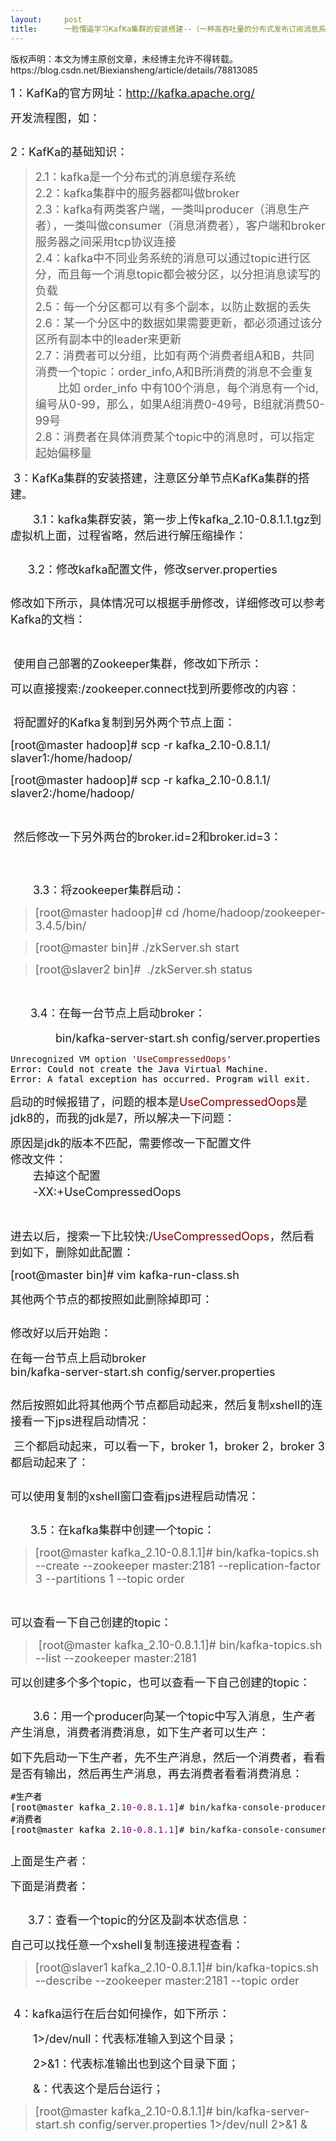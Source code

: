 ```yaml
---
layout:     post
title:      一脸懵逼学习KafKa集群的安装搭建--（一种高吞吐量的分布式发布订阅消息系统）
---
```

<div id="article_content" class="article_content clearfix csdn-tracking-statistics" data-pid="blog" data-mod="popu_307" data-dsm="post">
								<div class="article-copyright">
					版权声明：本文为博主原创文章，未经博主允许不得转载。					https://blog.csdn.net/Biexiansheng/article/details/78813085				</div>
								            <link rel="stylesheet" href="https://csdnimg.cn/release/phoenix/template/css/ck_htmledit_views-f76675cdea.css">
						<div class="htmledit_views" id="content_views">
                
<p><span style="font-size:18px;">1：KafKa的官方网址：<a href="http://kafka.apache.org/" rel="nofollow">http://kafka.apache.org/</a></span><br></p>
<p><span style="font-size:18px;">开发流程图，如：</span></p>
<p><span style="font-size:18px;"><img src="http://images2017.cnblogs.com/blog/1002211/201711/1002211-20171103110051732-1162217078.png" alt=""></span></p>
<p><span style="font-size:18px;">2：KafKa的基础知识：</span></p>
<blockquote>
<p><span style="font-size:18px;">2.1：kafka是一个分布式的消息缓存系统<br>
2.2：kafka集群中的服务器都叫做broker<br>
2.3：kafka有两类客户端，一类叫producer（消息生产者），一类叫做consumer（消息消费者），客户端和broker服务器之间采用tcp协议连接<br>
2.4：kafka中不同业务系统的消息可以通过topic进行区分，而且每一个消息topic都会被分区，以分担消息读写的负载<br><span style="font-size:18px;">2.</span>5<span style="font-size:18px;">：</span>每一个分区都可以有多个副本，以防止数据的丢失<br><span style="font-size:18px;">2.</span>6<span style="font-size:18px;">：</span>某一个分区中的数据如果需要更新，都必须通过该分区所有副本中的leader来更新<br><span style="font-size:18px;">2.</span>7<span style="font-size:18px;">：</span>消费者可以分组，比如有两个消费者组A和B，共同消费一个topic：order_info,A和B所消费的消息不会重复<br>
　　比如 order_info 中有100个消息，每个消息有一个id,编号从0-99，那么，如果A组消费0-49号，B组就消费50-99号<br><span style="font-size:18px;">2.</span>8<span style="font-size:18px;">：</span>消费者在具体消费某个topic中的消息时，可以指定起始偏移量<br></span></p>
</blockquote>
<p><span style="font-size:18px;"> 3：KafKa集群的安装搭建，注意区分单节点KafKa集群的搭建。</span></p>
<p><span style="font-size:18px;">　　3.1：kafka集群安装，第一步上传kafka_2.10-0.8.1.1.tgz到虚拟机上面，过程省略，然后进行解压缩操作：</span></p>
<p><span style="font-size:18px;"><img src="http://images2017.cnblogs.com/blog/1002211/201711/1002211-20171103113955482-1846801599.png" alt=""></span></p>
<p>　　<span style="font-size:18px;">3.2：修改kafka配置文件，修改server.properties</span></p>
<p><span style="font-size:18px;"><img src="http://images2017.cnblogs.com/blog/1002211/201711/1002211-20171103114342076-403307805.png" alt=""></span></p>
<p><span style="font-size:18px;">修改如下所示，具体情况可以根据手册修改，详细修改可以参考Kafka的文档：</span></p>
<p> <img src="http://images2017.cnblogs.com/blog/1002211/201711/1002211-20171103115535935-1265976529.png" alt=""></p>
<p><span style="font-size:18px;"> 使用自己部署的Zookeeper集群，修改如下所示：</span></p>
<p><span style="font-size:18px;">可以直接搜索:/zookeeper.connect找到所要修改的内容：</span></p>
<p><img src="http://images2017.cnblogs.com/blog/1002211/201711/1002211-20171103115856888-878785568.png" alt=""></p>
<p><span style="font-size:18px;"> 将配置好的Kafka复制到另外两个节点上面：</span></p>
<p><span style="font-size:18px;">[root@master hadoop]# scp -r kafka_2.10-0.8.1.1/ slaver1:/home/hadoop/</span></p>
<p><span style="font-size:18px;">[root@master hadoop]# scp -r kafka_2.10-0.8.1.1/ slaver2:/home/hadoop/</span></p>
<p> <img src="http://images2017.cnblogs.com/blog/1002211/201711/1002211-20171103120218951-1529186002.png" alt=""></p>
<p><span style="font-size:18px;"> 然后修改一下另外两台的broker.id=2和broker.id=3：</span></p>
<p> <img src="http://images2017.cnblogs.com/blog/1002211/201711/1002211-20171103123145248-1714257200.png" alt=""></p>
<p><img src="http://images2017.cnblogs.com/blog/1002211/201711/1002211-20171103123230045-166929819.png" alt=""></p>
<p> 　<span style="font-size:18px;">　3.3：将zookeeper集群启动：</span></p>
<blockquote><span style="font-size:18px;">[root@master hadoop]# cd /home/hadoop/zookeeper-3.4.5/bin/</span></blockquote>
<blockquote><span style="font-size:18px;">[root@master bin]# ./zkServer.sh start</span></blockquote>
<blockquote><span style="font-size:18px;">[root@slaver2 bin]#  ./zkServer.sh status<br></span></blockquote>
<p> <img src="http://images2017.cnblogs.com/blog/1002211/201711/1002211-20171103141358295-1046613268.png" alt=""></p>
<p> 　　<span style="font-size:18px;">3.4：在每一台节点上启动broker：</span></p>
<p><span style="font-size:18px;">　　　　bin/kafka-server-start.sh config/server.properties</span></p>
<div class="cnblogs_code">
<pre>Unrecognized VM option <span style="color:#800000;">'</span><span style="color:#800000;">UseCompressedOops</span><span style="color:#800000;">'</span><span style="color:#000000;">
Error: Could not create the Java Virtual Machine.
Error: A fatal exception has occurred. Program will exit.</span></pre>
</div>
<p><span style="font-size:18px;">启动的时候报错了，问题的根本是<span style="color:#800000;">UseCompressedOops</span>是jdk8的，而我的jdk是7，所以解决一下问题：</span></p>
<p><span style="font-size:18px;">原因是jdk的版本不匹配，需要修改一下配置文件<br>
修改文件：<br>
　　去掉这个配置<br>
　　-XX:+UseCompressedOops</span></p>
<p> <img src="http://images2017.cnblogs.com/blog/1002211/201711/1002211-20171103143808732-424745463.png" alt=""></p>
<p><span style="font-size:18px;">进去以后，搜索一下比较快:/<span style="color:#800000;">UseCompressedOops</span>，然后看到如下，删除如此配置：</span></p>
<p><span style="font-size:18px;">[root@master bin]# vim kafka-run-class.sh</span></p>
<p><span style="font-size:18px;"><span style="font-size:18px;">其他两个节点的都按照如此删除掉即可</span>：</span></p>
<p><span style="font-size:18px;"><img src="http://images2017.cnblogs.com/blog/1002211/201711/1002211-20171103144120060-456196733.png" alt=""></span></p>
<p><span style="font-size:18px;">修改好以后开始跑：</span></p>
<p><span style="font-size:18px;">在每一台节点上启动broker</span><br><span style="font-size:18px;">bin/kafka-server-start.sh config/server.properties</span></p>
<p><img src="http://images2017.cnblogs.com/blog/1002211/201711/1002211-20171103144421545-1373368167.png" alt=""></p>
<p><span style="font-size:18px;">然后按照如此将其他两个节点都启动起来，然后复制xshell的连接看一下jps进程启动情况：</span></p>
<p><span style="font-size:18px;"> 三个都启动起来，可以看一下，broker 1，broker 2，broker 3都启动起来了：</span></p>
<p><span style="font-size:18px;"><img src="http://images2017.cnblogs.com/blog/1002211/201711/1002211-20171103145150404-1300790432.png" alt=""></span></p>
<p><span style="font-size:18px;">可以使用复制的xshell窗口查看jps进程启动情况：</span></p>
<p><img src="http://images2017.cnblogs.com/blog/1002211/201711/1002211-20171103145250466-539843407.png" alt=""></p>
<p> 　　<span style="font-size:18px;">3.5：在kafka集群中创建一个topic：</span></p>
<blockquote>
<p><span style="font-size:18px;">[root@master kafka_2.10-0.8.1.1]# bin/kafka-topics.sh --create --zookeeper master:2181 --replication-factor 3 --partitions 1 --topic order</span></p>
</blockquote>
<p> <img src="http://images2017.cnblogs.com/blog/1002211/201711/1002211-20171103150114357-677591324.png" alt=""></p>
<p><span style="font-size:18px;">可以查看一下自己创建的topic：</span></p>
<blockquote>
<p><span style="font-size:18px;"> [root@master kafka_2.10-0.8.1.1]# bin/kafka-topics.sh --list --zookeeper master:2181</span></p>
</blockquote>
<p><span style="font-size:18px;">可以创建多个多个topic，也可以查看一下自己创建的topic：</span></p>
<p><img src="http://images2017.cnblogs.com/blog/1002211/201711/1002211-20171103150459091-1797397238.png" alt=""></p>
<p> 　<span style="font-size:18px;">　3.6：用一个producer向某一个topic中写入消息，生产者产生消息，消费者消费消息，如下生产者可以生产：</span></p>
<p><span style="font-size:18px;">如下先启动一下生产者，先不生产消息，然后一个消费者，看看是否有输出，然后再生产消息，再去消费者看看消费消息：</span></p>
<div class="cnblogs_code">
<pre><span style="color:#000000;">#生产者
[root@master kafka_2.</span><span style="color:#800080;">10</span>-<span style="color:#800080;">0.8</span>.<span style="color:#800080;">1.1</span>]# bin/kafka-console-producer.sh --broker-list master:<span style="color:#800080;">9092</span> --<span style="color:#000000;">topic order
#消费者
[root@master kafka_2.</span><span style="color:#800080;">10</span>-<span style="color:#800080;">0.8</span>.<span style="color:#800080;">1.1</span>]# bin/kafka-console-consumer.sh --zookeeper master:<span style="color:#800080;">2181</span> --<span style="color:#0000ff;">from</span>-beginning --topic order</pre>
</div>
<p><img src="http://images2017.cnblogs.com/blog/1002211/201711/1002211-20171103154216529-667996134.png" alt=""></p>
<p><span style="font-size:18px;">上面是生产者：</span></p>
<p><span style="font-size:18px;">下面是消费者：</span></p>
<p><img src="http://images2017.cnblogs.com/blog/1002211/201711/1002211-20171103154244826-1183309998.png" alt=""></p>
<p>　　<span style="font-size:18px;">3.7：查看一个topic的分区及副本状态信息：</span></p>
<p><span style="font-size:18px;">自己可以找任意一个xshell复制连接进程查看：</span></p>
<blockquote>
<p><span style="font-size:18px;">[root@slaver1 kafka_2.10-0.8.1.1]# bin/kafka-topics.sh --describe --zookeeper master:2181 --topic order</span></p>
</blockquote>
<p><span style="font-size:18px;"><img src="http://images2017.cnblogs.com/blog/1002211/201711/1002211-20171103154656466-18273106.png" alt=""></span></p>
<p><span style="font-size:18px;"> 4：kafka运行在后台如何操作，如下所示：</span></p>
<p><span style="font-size:18px;"><span style="font-size:18px;">　　1&gt;/dev/null：代表标准输入到这个目录；</span></span></p>
<p><span style="font-size:18px;"><span style="font-size:18px;">　　2&gt;&amp;1：代表标准输出也到这个目录下面；</span></span></p>
<p><span style="font-size:18px;"><span style="font-size:18px;">　　&amp;：代表这个是后台运行；</span></span></p>
<blockquote>
<p><span style="font-size:18px;">[root@master kafka_2.10-0.8.1.1]# bin/kafka-server-start.sh config/server.properties 1&gt;/dev/null 2&gt;&amp;1 &amp;</span></p>
</blockquote>
<p><img src="http://images2017.cnblogs.com/blog/1002211/201711/1002211-20171103165813357-75039201.png" alt=""></p>
<p> </p>
            </div>
                </div>
